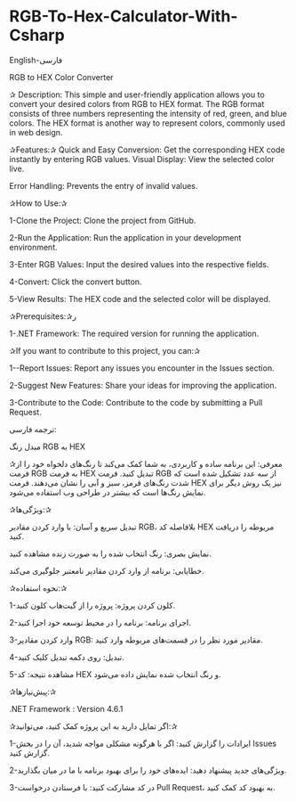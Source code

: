 # RGB-To-Hex-Calculator-With-Csharp

English-فارسی

RGB to HEX Color Converter

✰ Description:
This simple and user-friendly application allows you to convert your desired colors from RGB to HEX format. The RGB format consists of three numbers representing the intensity of red, green, and blue colors. The HEX format is another way to represent colors, commonly used in web design.

✰Features:✰
Quick and Easy Conversion: Get the corresponding HEX code instantly by entering RGB values.
Visual Display: View the selected color live.

Error Handling: Prevents the entry of invalid values.

✰How to Use:✰

1-Clone the Project: Clone the project from GitHub.

2-Run the Application: Run the application in your development environment.

3-Enter RGB Values: Input the desired values into the respective fields.

4-Convert: Click the convert button.

5-View Results: The HEX code and the selected color will be displayed.

✰Prerequisites:✰ر

1-.NET Framework: The required version for running the application.

✰If you want to contribute to this project, you can:✰

1--Report Issues: Report any issues you encounter in the Issues section.

2-Suggest New Features: Share your ideas for improving the application.

3-Contribute to the Code: Contribute to the code by submitting a Pull Request.

ترجمه فارسی:

مبدل رنگ RGB به HEX

✰معرفی:
این برنامه ساده و کاربردی، به شما کمک می‌کند تا رنگ‌های دلخواه خود را از فرمت RGB به فرمت HEX تبدیل کنید. فرمت RGB از سه عدد تشکیل شده است که شدت رنگ‌های قرمز، سبز و آبی را نشان می‌دهند. فرمت HEX نیز یک روش دیگر برای نمایش رنگ‌ها است که بیشتر در طراحی وب استفاده می‌شود.

✰ویژگی‌ها:✰


تبدیل سریع و آسان: با وارد کردن مقادیر RGB، بلافاصله کد HEX مربوطه را دریافت کنید.

نمایش بصری: رنگ انتخاب شده را به صورت زنده مشاهده کنید.

خطایابی: برنامه از وارد کردن مقادیر نامعتبر جلوگیری می‌کند.


✰نحوه استفاده:✰

1-کلون کردن پروژه: پروژه را از گیت‌هاب کلون کنید.

2-اجرای برنامه: برنامه را در محیط توسعه خود اجرا کنید.

3-وارد کردن مقادیر RGB: مقادیر مورد نظر را در قسمت‌های مربوطه وارد کنید.

4-تبدیل: روی دکمه تبدیل کلیک کنید.

5-مشاهده نتیجه: کد HEX و رنگ انتخاب شده نمایش داده می‌شود.

✰پیش‌نیازها:✰


.NET Framework : Version 4.6.1

✰اگر تمایل دارید به این پروژه کمک کنید، می‌توانید:✰

1-ایرادات را گزارش کنید: اگر با هرگونه مشکلی مواجه شدید، آن را در بخش Issues گزارش کنید.

2-ویژگی‌های جدید پیشنهاد دهید: ایده‌های خود را برای بهبود برنامه با ما در میان بگذارید.

3-در کد مشارکت کنید: با فرستادن درخواست Pull Request، به بهبود کد کمک کنید.
